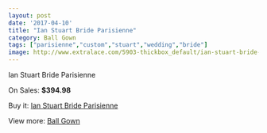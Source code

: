 ```yaml
---
layout: post
date: '2017-04-10'
title: "Ian Stuart Bride Parisienne"
category: Ball Gown
tags: ["parisienne","custom","stuart","wedding","bride"]
image: http://www.extralace.com/5903-thickbox_default/ian-stuart-bride-parisienne.jpg
---
```

Ian Stuart Bride Parisienne

On Sales: **$394.98**
<a href="https://www.extralace.com/ball-gown/2805-ian-stuart-bride-parisienne.html"><amp-img layout="responsive" width="600" height="600" src="//www.extralace.com/5903-thickbox_default/ian-stuart-bride-parisienne.jpg" alt="Ian Stuart Bride Parisienne 0" /></a>

Buy it: [Ian Stuart Bride Parisienne](https://www.extralace.com/ball-gown/2805-ian-stuart-bride-parisienne.html "Ian Stuart Bride Parisienne")

View more: [Ball Gown](https://www.extralace.com/3-ball-gown "Ball Gown")